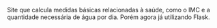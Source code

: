 Site que calcula medidas básicas relacionadas à saúde, como o IMC e a quantidade necessária de água por dia. Porém agora já utilizando Flask.